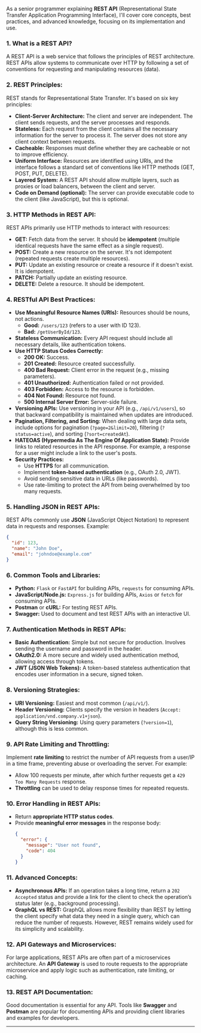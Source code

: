 As a senior programmer explaining **REST API** (Representational State Transfer Application Programming Interface), I'll cover core concepts, best practices, and advanced knowledge, focusing on its implementation and use.

### 1. **What is a REST API?**
A REST API is a web service that follows the principles of REST architecture. REST APIs allow systems to communicate over HTTP by following a set of conventions for requesting and manipulating resources (data).

### 2. **REST Principles:**
REST stands for Representational State Transfer. It's based on six key principles:
   - **Client-Server Architecture:** The client and server are independent. The client sends requests, and the server processes and responds.
   - **Stateless:** Each request from the client contains all the necessary information for the server to process it. The server does not store any client context between requests.
   - **Cacheable:** Responses must define whether they are cacheable or not to improve efficiency.
   - **Uniform Interface:** Resources are identified using URIs, and the interface follows a standard set of conventions like HTTP methods (GET, POST, PUT, DELETE).
   - **Layered System:** A REST API should allow multiple layers, such as proxies or load balancers, between the client and server.
   - **Code on Demand (optional):** The server can provide executable code to the client (like JavaScript), but this is optional.

### 3. **HTTP Methods in REST API:**
REST APIs primarily use HTTP methods to interact with resources:
   - **GET:** Fetch data from the server. It should be **idempotent** (multiple identical requests have the same effect as a single request).
   - **POST:** Create a new resource on the server. It's not idempotent (repeated requests create multiple resources).
   - **PUT:** Update an existing resource or create a resource if it doesn't exist. It is idempotent.
   - **PATCH:** Partially update an existing resource.
   - **DELETE:** Delete a resource. It should be idempotent.
   
### 4. **RESTful API Best Practices:**
   - **Use Meaningful Resource Names (URIs):** Resources should be nouns, not actions.
     - **Good:** `/users/123` (refers to a user with ID 123).
     - **Bad:** `/getUserById/123`.
   - **Stateless Communication:** Every API request should include all necessary details, like authentication tokens.
   - **Use HTTP Status Codes Correctly:**
     - **200 OK:** Success.
     - **201 Created:** Resource created successfully.
     - **400 Bad Request:** Client error in the request (e.g., missing parameters).
     - **401 Unauthorized:** Authentication failed or not provided.
     - **403 Forbidden:** Access to the resource is forbidden.
     - **404 Not Found:** Resource not found.
     - **500 Internal Server Error:** Server-side failure.
   - **Versioning APIs:** Use versioning in your API (e.g., `/api/v1/users`), so that backward compatibility is maintained when updates are introduced.
   - **Pagination, Filtering, and Sorting:** When dealing with large data sets, include options for pagination (`?page=2&limit=20`), filtering (`?status=active`), and sorting (`?sort=createdAt`).
   - **HATEOAS (Hypermedia As The Engine Of Application State):** Provide links to related resources in the API response. For example, a response for a user might include a link to the user's posts.
   - **Security Practices:**
     - Use **HTTPS** for all communication.
     - Implement **token-based authentication** (e.g., OAuth 2.0, JWT).
     - Avoid sending sensitive data in URLs (like passwords).
     - Use rate-limiting to protect the API from being overwhelmed by too many requests.

### 5. **Handling JSON in REST APIs:**
REST APIs commonly use **JSON** (JavaScript Object Notation) to represent data in requests and responses. Example:
```json
{
  "id": 123,
  "name": "John Doe",
  "email": "johndoe@example.com"
}
```

### 6. **Common Tools and Libraries:**
   - **Python:** `Flask` or `FastAPI` for building APIs, `requests` for consuming APIs.
   - **JavaScript/Node.js:** `Express.js` for building APIs, `Axios` or `fetch` for consuming APIs.
   - **Postman** or **cURL:** For testing REST APIs.
   - **Swagger:** Used to document and test REST APIs with an interactive UI.

### 7. **Authentication Methods in REST APIs:**
   - **Basic Authentication:** Simple but not secure for production. Involves sending the username and password in the header.
   - **OAuth2.0:** A more secure and widely used authentication method, allowing access through tokens.
   - **JWT (JSON Web Tokens):** A token-based stateless authentication that encodes user information in a secure, signed token.

### 8. **Versioning Strategies:**
   - **URI Versioning:** Easiest and most common (`/api/v1/`).
   - **Header Versioning:** Clients specify the version in headers (`Accept: application/vnd.company.v1+json`).
   - **Query String Versioning:** Using query parameters (`?version=1`), although this is less common.

### 9. **API Rate Limiting and Throttling:**
Implement **rate limiting** to restrict the number of API requests from a user/IP in a time frame, preventing abuse or overloading the server. For example:
   - Allow 100 requests per minute, after which further requests get a `429 Too Many Requests` response.
   - **Throttling** can be used to delay response times for repeated requests.

### 10. **Error Handling in REST APIs:**
   - Return **appropriate HTTP status codes**.
   - Provide **meaningful error messages** in the response body:
     ```json
     {
       "error": {
         "message": "User not found",
         "code": 404
       }
     }
     ```

### 11. **Advanced Concepts:**
   - **Asynchronous APIs:** If an operation takes a long time, return a `202 Accepted` status and provide a link for the client to check the operation’s status later (e.g., background processing).
   - **GraphQL vs REST:** GraphQL allows more flexibility than REST by letting the client specify what data they need in a single query, which can reduce the number of requests. However, REST remains widely used for its simplicity and scalability.

### 12. **API Gateways and Microservices:**
For large applications, REST APIs are often part of a microservices architecture. An **API Gateway** is used to route requests to the appropriate microservice and apply logic such as authentication, rate limiting, or caching.

### 13. **REST API Documentation:**
Good documentation is essential for any API. Tools like **Swagger** and **Postman** are popular for documenting APIs and providing client libraries and examples for developers.

---

